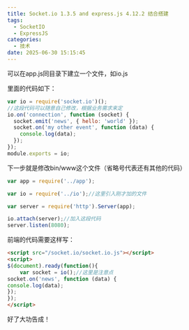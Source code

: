 ```yaml
---
title: Socket.io 1.3.5 and express.js 4.12.2 结合搭建
tags:
  - SocketIO
  - ExpressJS
categories:
  - 技术
date: 2025-06-30 15:15:45
---
```


可以在app.js同目录下建立一个文件，如io.js

里面的代码如下：

```js
var io = require('socket.io')();
//这段代码可以随意自己修改，根据业务需求来定
io.on('connection', function (socket) {
  socket.emit('news', { hello: 'world' });
  socket.on('my other event', function (data) {
    console.log(data);
  });
});
module.exports = io;
```

下一步就是修改bin/www这个文件（省略号代表还有其他的代码）

```js
var app = require('../app');

var io = require('../io');//这里引入刚才加的文件

var server = require('http').Server(app);

io.attach(server);//加入这段代码
server.listen(8080);
```

前端的代码需要这样写：

```html
<script src="/socket.io/socket.io.js"></script>
<script>
$(document).ready(function(){
    var socket = io();//这里是注意点
socket.on('news', function (data) {
console.log(data);
});
});
</script>
```

好了大功告成！


